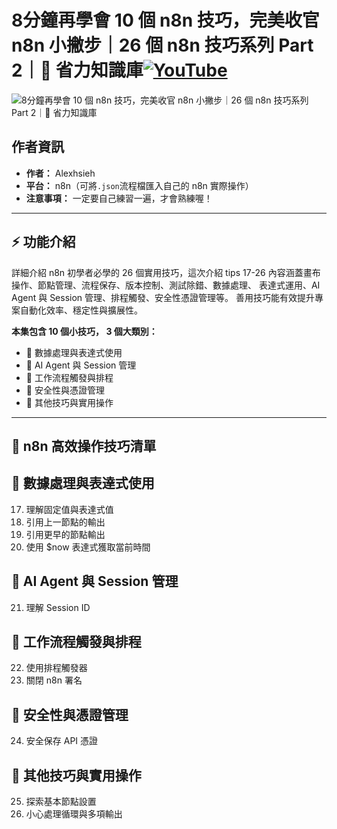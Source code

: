 # 8分鐘再學會 10 個 n8n 技巧，完美收官 n8n 小撇步｜26 個 n8n 技巧系列 Part 2｜🧠 省力知識庫[![YouTube](https://img.shields.io/badge/Watch%20on-YouTube-red?logo=youtube)](https://youtu.be/dlEc01R2xaU)

![8分鐘再學會 10 個 n8n 技巧，完美收官 n8n 小撇步｜26 個 n8n 技巧系列 Part 2｜🧠 省力知識庫](https://github.com/qwedsazxc78/ai-automation-n8n/blob/main/n8n/24-n8n-26-tips-16-26/cover.png?raw=true)

## 作者資訊

* **作者：** Alexhsieh
* **平台：** n8n（可將`.json`流程檔匯入自己的 n8n 實際操作）
* **注意事項：** 一定要自己練習一遍，才會熟練喔！

---

## ⚡️ 功能介紹

詳細介紹 n8n 初學者必學的 26 個實用技巧，這次介紹 tips 17-26
內容涵蓋畫布操作、節點管理、流程保存、版本控制、測試除錯、數據處理、
表達式運用、AI Agent 與 Session 管理、排程觸發、安全性憑證管理等。
善用技巧能有效提升專案自動化效率、穩定性與擴展性。

**本集包含 10 個小技巧， 3 個大類別：**

* 🔄 數據處理與表達式使用
* 🧠 AI Agent 與 Session 管理
* 📅 工作流程觸發與排程
* 🔐 安全性與憑證管理
* 📝 其他技巧與實用操作

---

## 🚀 n8n 高效操作技巧清單

## 🔄 數據處理與表達式使用

17. 理解固定值與表達式值
18. 引用上一節點的輸出
19. 引用更早的節點輸出
20. 使用 $now 表達式獲取當前時間

## 🧠 AI Agent 與 Session 管理

21. 理解 Session ID

## 📅 工作流程觸發與排程

22. 使用排程觸發器
23. 關閉 n8n 署名

## 🔐 安全性與憑證管理

24. 安全保存 API 憑證

## 📝 其他技巧與實用操作

25. 探索基本節點設置
26. 小心處理循環與多項輸出
